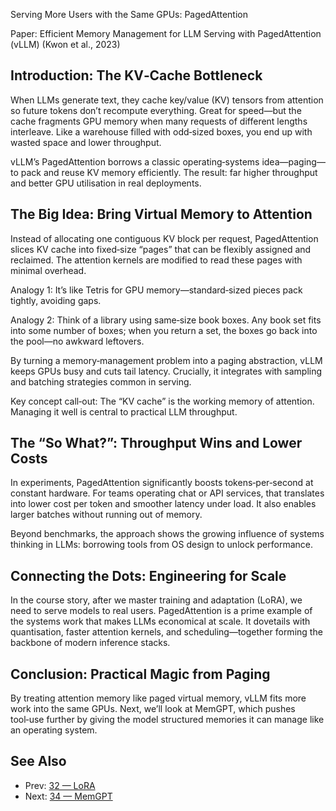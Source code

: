 Serving More Users with the Same GPUs: PagedAttention

Paper: Efficient Memory Management for LLM Serving with PagedAttention (vLLM) (Kwon et al., 2023)

## Introduction: The KV‑Cache Bottleneck
When LLMs generate text, they cache key/value (KV) tensors from attention so future tokens don’t recompute everything. Great for speed—but the cache fragments GPU memory when many requests of different lengths interleave. Like a warehouse filled with odd‑sized boxes, you end up with wasted space and lower throughput.

vLLM’s PagedAttention borrows a classic operating‑systems idea—paging—to pack and reuse KV memory efficiently. The result: far higher throughput and better GPU utilisation in real deployments.

## The Big Idea: Bring Virtual Memory to Attention
Instead of allocating one contiguous KV block per request, PagedAttention slices KV cache into fixed‑size “pages” that can be flexibly assigned and reclaimed. The attention kernels are modified to read these pages with minimal overhead.

Analogy 1: It’s like Tetris for GPU memory—standard‑sized pieces pack tightly, avoiding gaps.

Analogy 2: Think of a library using same‑size book boxes. Any book set fits into some number of boxes; when you return a set, the boxes go back into the pool—no awkward leftovers.

By turning a memory‑management problem into a paging abstraction, vLLM keeps GPUs busy and cuts tail latency. Crucially, it integrates with sampling and batching strategies common in serving.

Key concept call‑out: The “KV cache” is the working memory of attention. Managing it well is central to practical LLM throughput.

## The “So What?”: Throughput Wins and Lower Costs
In experiments, PagedAttention significantly boosts tokens‑per‑second at constant hardware. For teams operating chat or API services, that translates into lower cost per token and smoother latency under load. It also enables larger batches without running out of memory.

Beyond benchmarks, the approach shows the growing influence of systems thinking in LLMs: borrowing tools from OS design to unlock performance.

## Connecting the Dots: Engineering for Scale
In the course story, after we master training and adaptation (LoRA), we need to serve models to real users. PagedAttention is a prime example of the systems work that makes LLMs economical at scale. It dovetails with quantisation, faster attention kernels, and scheduling—together forming the backbone of modern inference stacks.

## Conclusion: Practical Magic from Paging
By treating attention memory like paged virtual memory, vLLM fits more work into the same GPUs. Next, we’ll look at MemGPT, which pushes tool‑use further by giving the model structured memories it can manage like an operating system.

## See Also
- Prev: [32 — LoRA](32-lora-low-rank-adaptation-hu-2021.md)
- Next: [34 — MemGPT](34-memgpt-llms-operating-systems-wu-2023.md)

